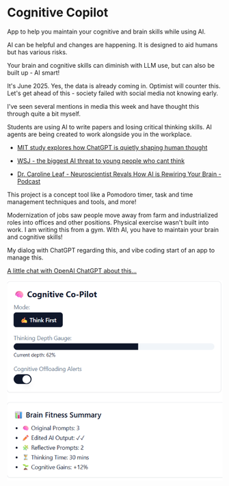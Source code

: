 # Cognitive Copilot
App to help you maintain your cognitive and brain skills while using AI.

AI can be helpful and changes are happening. It is designed to aid humans but has various risks.

Your brain and cognitive skills can diminish with LLM use, but can also be built up - AI smart! 

It's June 2025. Yes, the data is already coming in. Optimist will counter this. Let's get ahead of this - society failed with social media not knowing early.

I've seen several mentions in media this week and have thought this through quite a bit myself.

Students are using AI to write papers and losing critical thinking skills. AI agents are being created to work alongside you in the workplace.

- [MIT study explores how ChatGPT is quietly shaping human thought](https://computeruser.com/mit-study-explores-how-chatgpt-is-quietly-shaping-human-thought)

- [WSJ - the biggest AI threat to young people who cant think](https://www.wsj.com/opinion/the-biggest-ai-threat-young-people-who-cant-think-303be1cd)

- [Dr. Caroline Leaf - Neuroscientist Revals How AI is Rewiring Your Brain - Podcast](https://podcasts.apple.com/us/podcast/neuroscientist-reveals-how-ai-is-rewiring-your-brain/id1334767397?i=1000711178101)

This project is a concept tool like a Pomodoro timer, task and time management techniques and tools, and more!

Modernization of jobs saw people move away from farm and industrialized roles into offices and other positions. Physical exercise wasn't built into work. I am writing this from a gym. With AI, you have to maintain your brain and cognitive skills!

My dialog with ChatGPT regarding this, and vibe coding start of an app to manage this.

[A little chat with OpenAI ChatGPT about this...](https://chatgpt.com/share/6859d2fb-2d78-800d-b054-4e041f7b7b68)

![Alt text](cognitive_copilot_screenshot.png)
